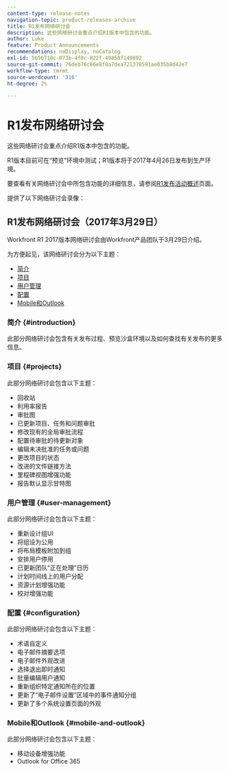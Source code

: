 ```yaml
---
content-type: release-notes
navigation-topic: product-releases-archive
title: R1发布网络研讨会
description: 这些网络研讨会重点介绍R1版本中包含的功能。
author: Luke
feature: Product Announcements
recommendations: noDisplay, noCatalog
exl-id: 5656710c-873b-4f8c-822f-49858f149892
source-git-commit: 76deb76c66e8f8a7dea721378591ae035b8d42e7
workflow-type: tm+mt
source-wordcount: '316'
ht-degree: 2%

---
```


# R1发布网络研讨会

这些网络研讨会重点介绍R1版本中包含的功能。 

R1版本目前可在“预览”环境中测试；R1版本将于2017年4月26日发布到生产环境。

要查看有关网络研讨会中所包含功能的详细信息，请参阅[R1发布活动概述](../../../../product-announcements/product-releases/quarterly-release-archive/r1-release-activity/r1-release-activity-overview.md)页面。

提供了以下网络研讨会录像：

## R1发布网络研讨会（2017年3月29日）

Workfront R1 2017版本网络研讨会由Workfront产品团队于3月29日介绍。  

为方便起见，该网络研讨会分为以下主题：

* [简介](#introduction)
* [项目](#projects)
* [用户管理](#user-management)
* [配置](#configuration)
* [Mobile和Outlook](#mobile-and-outlook)

### 简介 {#introduction}

此部分网络研讨会包含有关发布过程、预览沙盒环境以及如何查找有关发布的更多信息。

### 项目 {#projects}

此部分网络研讨会包含以下主题：

* 回收站
* 利用率报告
* 审批图
* 已更新项目、任务和问题审批
* 修改现有的全局审批流程
* 配置待审批的待更新对象
* 编辑未决批准的任务或问题
* 更改项目的状态
* 改进的文件链接方法
* 里程碑视图增强功能
* 报告默认显示甘特图

### 用户管理 {#user-management}

此部分网络研讨会包含以下主题：

* 重新设计组UI
* 将组设为公用
* 将布局模板附加到组
* 安排用户停用
* 已更新团队“正在处理”日历
* 计划时间线上的用户分配
* 资源计划增强功能
* 校对增强功能

### 配置 {#configuration}

此部分网络研讨会包含以下主题：

* 术语自定义
* 电子邮件摘要选项
* 电子邮件外观改进
* 选择退出即时通知
* 批量编辑用户通知
* 重新组织特定通知所在的位置
* 更新了“电子邮件设置”区域中的事件通知分组
* 更新了多个系统设置页面的外观

### Mobile和Outlook {#mobile-and-outlook}

此部分网络研讨会包含以下主题：

* 移动设备增强功能
* Outlook for Office 365
